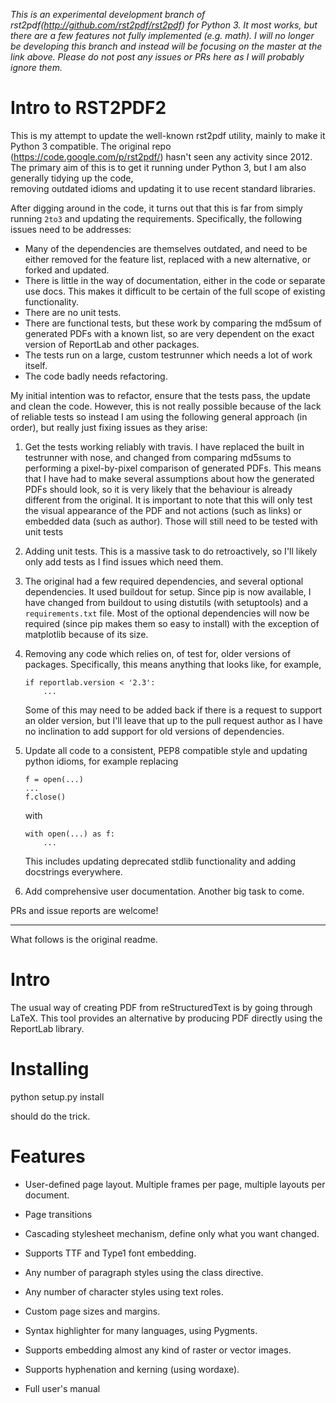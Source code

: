 *This is an experimental development branch of rst2pdf(http://github.com/rst2pdf/rst2pdf)
for Python 3.  It most works, but there are a few features not fully implemented 
(e.g. math).  I will no longer be developing this branch and instead will
be focusing on the master at the link above.  Please do not post any issues or PRs
here as I will probably ignore them.*

Intro to RST2PDF2
=================

This is my attempt to update the well-known rst2pdf utility, mainly to make
it Python 3 compatible.  The original repo (https://code.google.com/p/rst2pdf/)
hasn't seen any activity since 2012.  The primary aim of this is to get it
running under Python 3, but I am also generally tidying up the code,  
removing outdated idioms and updating it to use recent standard libraries.

After digging around in the code, it turns out that this is far from simply 
running `2to3` and updating the requirements.  Specifically, the following
issues need to be addresses:

 * Many of the dependencies are themselves outdated, and need to be either
   removed for the feature list, replaced with a new alternative, or forked 
   and updated.
 * There is little in the way of documentation, either in the code or separate
   use docs.  This makes it difficult to be certain of the full scope of
   existing functionality.
 * There are no unit tests.
 * There are functional tests, but these work by
   comparing the md5sum of generated PDFs with a known list, so are very
   dependent on the exact version of ReportLab and other packages.
 * The tests run on a large, custom testrunner which needs a lot of work
   itself.
 * The code badly needs refactoring.
 
My initial intention was to refactor, ensure that the tests pass, the update
and clean the code.  However, this is not really possible because of the lack
of reliable tests so instead I am using the following general approach 
(in order), but really just fixing issues as they arise:

1.  Get the tests working reliably with travis.  I have replaced the built 
    in testrunner with nose, and changed from comparing md5sums to performing
    a pixel-by-pixel comparison of generated PDFs.  This means that I have had
    to make several assumptions about how the generated PDFs should look, so
    it is very likely that the behaviour is already different from the original.
    It is important to note that this will only test the visual appearance
    of the PDF and not actions (such as links) or embedded data (such as author).
    Those will still need to be tested with unit tests

2.  Adding unit tests. This is a massive task to do retroactively, so I'll likely
    only add tests as I find issues which need them.

3.  The original had a few required dependencies, and several optional
    dependencies.  It used buildout for setup.  Since pip is now available,
    I have changed from buildout to using distutils (with setuptools)
    and a `requirements.txt` file.  Most of the optional dependencies will
    now be required (since pip makes them so easy to install) with the exception
    of matplotlib because of its size.

4.  Removing any code which relies on, of test for, older versions of packages.
    Specifically, this means anything that looks like, for example,

        if reportlab.version < '2.3':
            ...

    Some of this may need to be added back if there is a request to support an
    older version, but I'll leave that up to the pull request author as I have
    no inclination to add support for old versions of dependencies.
    
5.  Update all code to a consistent, PEP8 compatible style and updating python
    idioms, for example replacing

        f = open(...)
        ...
        f.close()
        
    with
    
        with open(...) as f:
            ...
            
    This includes updating deprecated stdlib functionality and adding
    docstrings everywhere.
    
6.  Add comprehensive user documentation.  Another big task to come.

PRs and issue reports are welcome!

----

What follows is the original readme.

Intro
=====

The usual way of creating PDF from reStructuredText is by going through LaTeX. 
This tool provides an alternative by producing PDF directly using the ReportLab
library. 

Installing
==========

python setup.py install

should do the trick.

Features
========

* User-defined page layout. Multiple frames per page, multiple layouts per
  document. 

* Page transitions 

* Cascading stylesheet mechanism, define only what you want changed. 

* Supports TTF and Type1 font embedding. 

* Any number of paragraph styles using the class directive. 

* Any number of character styles using text roles. 

* Custom page sizes and margins. 

* Syntax highlighter for many languages, using Pygments. 

* Supports embedding almost any kind of raster or vector images. 

* Supports hyphenation and kerning (using wordaxe). 

* Full user's manual
